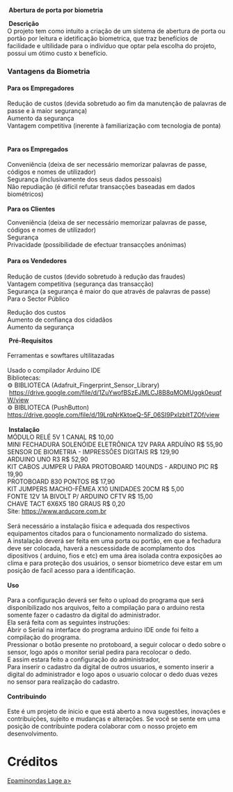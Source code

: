 <div>
<p><strong>&nbsp;Abertura de porta por biometria</strong></p>
<div>
<p><strong>&nbsp;Descri&ccedil;&atilde;o</strong><br /> O projeto tem como intuito a cria&ccedil;&atilde;o de um sistema de abertura de porta ou port&atilde;o por leitura e idetifica&ccedil;&atilde;o biometrica, que traz benef&iacute;cios de facilidade e ultilidade para o indiv&iacute;duo que optar pela escolha do projeto, possui um &oacute;timo custo x benef&iacute;cio.</p>
</div>
<div>
<h3>Vantagens da Biometria</h3>
</div>
<div>
<h4>Para os Empregadores</h4>
</div>
<div>
<p>Redu&ccedil;&atilde;o de custos (devida sobretudo ao fim da manuten&ccedil;&atilde;o de palavras de passe e &agrave; maior seguran&ccedil;a)<br />Aumento da seguran&ccedil;a<br />Vantagem competitiva (inerente &agrave; familiariza&ccedil;&atilde;o com tecnologia de ponta)</p>
</div>
<div>
<h4><br />Para os Empregados</h4>
</div>
<div>
<p>Conveni&ecirc;ncia (deixa de ser necess&aacute;rio memorizar palavras de passe, c&oacute;digos e nomes de utilizador)<br />Seguran&ccedil;a (inclusivamente dos seus dados pessoais)<br />N&atilde;o repudia&ccedil;&atilde;o (&eacute; dif&iacute;cil refutar transac&ccedil;&otilde;es baseadas em dados biom&eacute;tricos)<br /><br /><strong>Para os Clientes</strong></p>
</div>
<div>
<p>Conveni&ecirc;ncia (deixa de ser necess&aacute;rio memorizar palavras de passe, c&oacute;digos e nomes de utilizador)<br />Seguran&ccedil;a<br />Privacidade (possibilidade de efectuar transac&ccedil;&otilde;es an&oacute;nimas)</p>
</div>
<div>
<h4>Para os Vendedores</h4>
</div>
<div>
<p>Redu&ccedil;&atilde;o de custos (devido sobretudo &agrave; redu&ccedil;&atilde;o das fraudes)<br />Vantagem competitiva (seguran&ccedil;a das transac&ccedil;&atilde;o)<br />Seguran&ccedil;a (a seguran&ccedil;a &eacute; maior do que atrav&eacute;s de palavras de passe)<br />Para o Sector P&uacute;blico</p>
</div>
<div>
<p>Redu&ccedil;&atilde;o dos custos<br />Aumento de confian&ccedil;a dos cidad&atilde;os<br />Aumento da seguran&ccedil;a</p>
</div>
<div>
<p><strong>&nbsp;Pr&eacute;-Requisitos</strong><br /><br /> Ferramentas e sowftares ultilitazadas<br /> <br /> Usado o compilador Arduino IDE<br /> Bibliotecas:<br /> ⚙️ BIBLIOTECA (Adafruit_Fingerprint_Sensor_Library)<br />&nbsp;<a href="https://drive.google.com/file/d/1ZuYwofBSzEJMLCJ8B8qMOMUggk0euqfW/view">https://drive.google.com/file/d/1ZuYwofBSzEJMLCJ8B8qMOMUggk0euqfW/view</a><br /> ⚙️ BIBLIOTECA (PushButton)<br /><a href="https://drive.google.com/file/d/19LrqNrKktoeQ-5F_06SI9PxIzbItTZOf/view">https://drive.google.com/file/d/19LrqNrKktoeQ-5F_06SI9PxIzbItTZOf/view</a><br /> <br /><strong>&nbsp;Instala&ccedil;&atilde;o</strong><br />M&Oacute;DULO REL&Eacute; 5V 1 CANAL R$ 10,00<br />MINI FECHADURA SOLEN&Oacute;IDE ELETR&Ocirc;NICA 12V PARA ARDU&Iacute;NO R$ 55,90<br />SENSOR DE BIOMETRIA - IMPRESS&Otilde;ES DIGITAIS R$ 129,90<br />ARDUINO UNO R3 R$ 52,90<br />KIT CABOS JUMPER U PARA PROTOBOARD 140UNDS - ARDUINO PIC R$ 19,90<br />PROTOBOARD 830 PONTOS R$ 17,90<br />KIT JUMPERS MACHO-F&Ecirc;MEA X10 UNIDADES 20CM R$ 5,00<br />FONTE 12V 1A BIVOLT P/ ARDUINO CFTV R$ 15,00<br />CHAVE TACT 6X6X5 180 GRAUS R$ 0,20<br />Site: <a href="https://www.arducore.com.br">https://www.arducore.com.br</a><br /><br />Ser&aacute; necess&aacute;rio a instala&ccedil;&atilde;o f&iacute;sica e adequada dos respectivos equipamentos citados para o funcionamento normalizado do sistema.<br />A instala&ccedil;&atilde;o dever&aacute; ser feita em uma porta ou port&atilde;o, em que a fechadura deve ser colocada, haver&aacute; a nescessidade de acomplamento dos dipositivos ( arduino, fios e etc) em uma &aacute;rea isolada contra exposi&ccedil;&otilde;es ao clima e para prote&ccedil;&atilde;o dos usu&aacute;rios, o sensor biometrico deve estar em um posi&ccedil;&atilde;o de fac&iacute;l acesso para a identifica&ccedil;&atilde;o.<br /><br /><strong>Uso</strong><br /><br />Para a configura&ccedil;&atilde;o dever&aacute; ser feito o&nbsp;upload do programa que ser&aacute; disponibilizado nos arquivos, feito a compila&ccedil;&atilde;o para o arduino resta somente fazer o cadastro da digital do administrador.<br />Ela ser&aacute; feita com as seguintes instru&ccedil;&otilde;es:<br />Abrir o Serial na interface do programa arduino IDE onde foi feito a compila&ccedil;&atilde;o do programa.<br />Pressionar o bot&atilde;o presente no&nbsp;protoboard, a seguir colocar o dedo sobre o sensor, logo ap&oacute;s o monitor serial pedira para recolocar o dedo.<br />E assim estara feito a configura&ccedil;&atilde;o do administrador,<br />Para inserir o cadastro da digital de outros usuarios, e somento inserir a digital do administrador e logo apos o usuario colocar o dedo duas vezes no sensor para realiza&ccedil;&atilde;o do cadastro.<br /><br /><strong>Contribuindo</strong><br /><br />Este &eacute; um projeto de &iacute;nicio e que est&aacute; aberto a nova&nbsp;sugest&otilde;es, inova&ccedil;&otilde;es e contribui&ccedil;&otilde;es, sujeito e mudan&ccedil;as e altera&ccedil;&otilde;es. Se voc&ecirc; se sente em uma posi&ccedil;&atilde;o de contribuinte podera colaborar com o nosso projeto em desenvolvimento.
<h1>Créditos</h1>
<a href=''https://github.com/Epaminondaslage''>Epaminondas Lage a>



